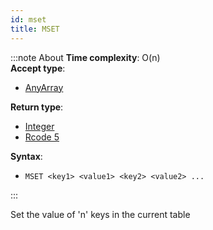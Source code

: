 ```yaml
---
id: mset
title: MSET
---
```


:::note About
**Time complexity**: O(n)  
**Accept type**:

- [AnyArray](../protocol/data-types.md#any-array)

**Return type**:

- [Integer](../protocol/skyhash.md#unsigned-integers-)
- [Rcode 5](../protocol/response-codes.md)

**Syntax**:

- `MSET <key1> <value1> <key2> <value2> ...`

:::

Set the value of 'n' keys in the current table
